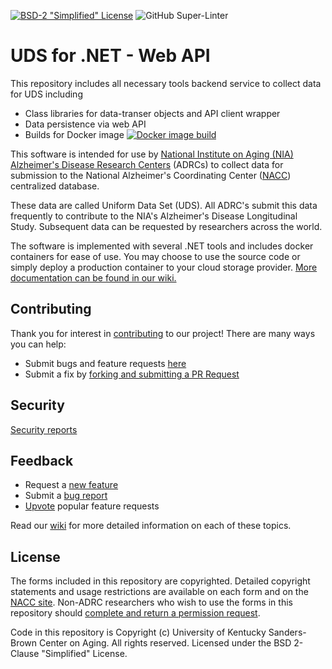 [![BSD-2 "Simplified" License](https://img.shields.io/github/license/UK-SBCoA/uniform-data-set-dotnet-api)](https://github.com/UK-SBCoA/uniform-data-set-dotnet-api/LICENSE) ![GitHub Super-Linter](https://github.com/UK-SBCoA/uniform-data-set-dotnet-api/actions/workflows/super-linter.yml/badge.svg)
# UDS for .NET - Web API

This repository includes all necessary tools backend service to collect data for UDS including

* Class libraries for data-transer objects and API client wrapper
* Data persistence via web API
* Builds for Docker image [![Docker image build](https://github.com/UK-SBCoA/uniform-data-set-dotnet-api/actions/workflows/container-release.yml/badge.svg?branch=release)](https://github.com/orgs/UK-SBCoA/packages/container/package/uniform-data-set-dotnet-api)

This software is intended for use by [National Institute on Aging (NIA) Alzheimer's Disease Research Centers](https://www.nia.nih.gov/research/dn/national-alzheimers-coordinating-center-nacc) (ADRCs) to collect data for submission to the National Alzheimer's Coordinating Center ([NACC](https://naccdata.org/)) centralized database.

These data are called Uniform Data Set (UDS). All ADRC's submit this data frequently to contribute to the NIA's Alzheimer's Disease Longitudinal Study. Subsequent data can be requested by researchers across the world.

The software is implemented with several .NET tools and includes docker containers for ease of use. You may choose to use the source code or simply deploy a production container to your cloud storage provider. [More documentation can be found in our wiki.](https://github.com/UK-SBCoA/uniform-data-set-dotnet/wiki)

## Contributing
Thank you for interest in [contributing](CONTRIBUTING.md) to our project! There are many ways you can help:
* Submit bugs and feature requests [here](../../discussions)
* Submit a fix by [forking and submitting a PR Request](https://docs.github.com/en/pull-requests/collaborating-with-pull-requests/proposing-changes-to-your-work-with-pull-requests/creating-a-pull-request-from-a-fork)

## Security
[Security reports](SECURITY.md)

## Feedback
* Request a [new feature](../../discussions)
* Submit a [bug report](../../issues)
* [Upvote](../../discussions) popular feature requests

Read our [wiki](../../wiki) for more detailed information on each of these topics.

## License
The forms included in this repository are copyrighted. Detailed copyright statements and usage restrictions are available on each form and on the [NACC site](https://naccdata.org/data-collection/guidelines-copyright). Non-ADRC researchers who wish to use the forms in this repository should [complete and return a permission request](https://files.alz.washington.edu/nacc-permission-form.pdf).

Code in this repository is Copyright (c) University of Kentucky Sanders-Brown Center on Aging. All rights reserved. Licensed under the BSD 2-Clause "Simplified" License.
